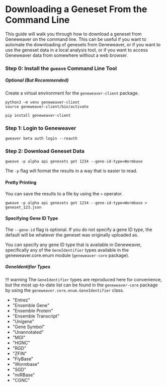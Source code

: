 # Downloading a Geneset From the Command Line
This guide will walk you through how to download a geneset from Geneweaver on the 
command line. This can be useful if you want to automate the downloading of genesets
from Geneweaver, or if you want to use the geneset data in a local analysis tool,
or if you want to access Geneweaver data from somewhere without a web browser.

### Step 0: Install the `gweave` Command Line Tool

##### Optional (But Recommended)
Create a virtual environment for the `geneweaver-client` package.
```
python3 -m venv geneweaver-client
source geneweaver-client/bin/activate
```

```
pip install geneweaver-client
```

### Step 1: Login to Geneweaver
```
gweaver beta auth login --reauth
```


### Step 2: Download Geneset Data
```
gweave -p alpha api genesets get 1234 --gene-id-type=Wormbase
```

The `-p` flag will format the results in a way that is easier to read.

#### Pretty Printing
You can save the results to a file by using the `>` operator.
```
gweave -p alpha api genesets get 1234 --gene-id-type=Wormbase > geneset_123.json
```

#### Specifying Gene ID Type
The `--gene-id` flag is optional. If you do not specify a gene ID type, the default 
will be whatever the geneset was originally uploaded as.

You can specify any gene ID type that is available in Geneweaver, specifically any of the
`GeneIdentifier` types available in the geneweaver.core.enum module 
(`geneweaver-core` package).

##### GeneIdentifier Types

!!! warning
    The `GeneIdentifier` types are reproduced here for convenience, but the most 
    up-to-date list can be found in the `geneweaver-core` package by using the
    `geneweaver.core.enum.GeneIdentifier` class.

- "Entrez"
- "Ensemble Gene"
- "Ensemble Protein"
- "Ensemble Transcript"
- "Unigene"
- "Gene Symbol"
- "Unannotated"
- "MGI"
- "HGNC"
- "RGD"
- "ZFIN"
- "FlyBase"
- "Wormbase"
- "SGD"
- "miRBase"
- "CGNC"